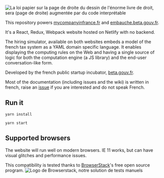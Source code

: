 ![La loi papier sur la page de droite du dessin de l'énorme livre de droit, sera (page de droite) augmentée par du code interprétable](https://raw.githubusercontent.com/betagouv/syso/master/source/sites/embauche.gouv.fr/images/logo.png)

This repository powers [mycompanyinfrance.fr](https://mycompanyinfrance.fr) and [embauche.beta.gouv.fr](https://embauche.beta.gouv.fr).

It's a React, Redux, Webpack website hosted on Netlify with no backend.

The hiring simulator, available on both websites embeds a model of the french tax system as a YAML domain specific language. It enables displaying the computing rules on the Web and having a single source of logic for both the computation engine (a JS library) and the end-user conversation-like form.

Developed by the french public startup incubator, [beta.gouv.fr](http://beta.gouv.fr/).

Most of the documentation (including issues and the wiki) is written in french, raise an [issue](https://github.com/betagouv/syso/issues/new) if you are interested and do not speak French.

## Run it

```
yarn install

yarn start
```

## Supported browsers

The website will run well on modern browsers. IE 11 works, but can have visual glitches and performance issues.

This compatibility is tested thanks to [BrowserStack](http://browserstack.com/)'s free open source program.
![Logo de Browserstack, notre solution de tests manuels](https://i.imgur.com/dQwLjXA.png)

